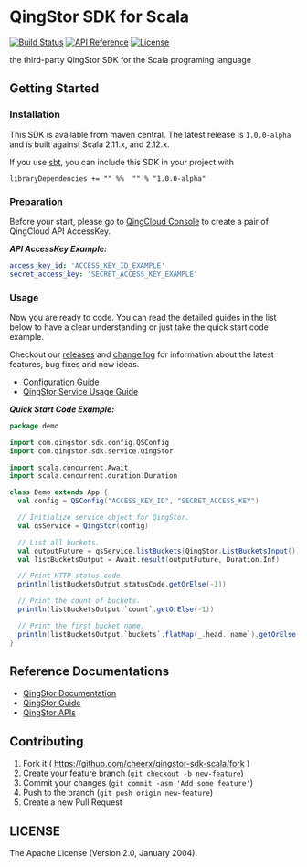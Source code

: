 # QingStor SDK for Scala

[![Build Status](https://travis-ci.org/cheerx/qingstor-sdk-scala.svg?branch=master)](https://travis-ci.org/cheerx/qingstor-sdk-scala)
[![API Reference](http://img.shields.io/badge/api-reference-green.svg)](http://docs.qingcloud.com/qingstor/)
[![License](http://img.shields.io/badge/license-apache%20v2-blue.svg)](https://github.com/yunify/qingstor-sdk-go/blob/master/LICENSE)

the third-party QingStor SDK for the Scala programing language

## Getting Started

### Installation

This SDK is available from maven central. The latest release is `1.0.0-alpha` 
and is built against Scala 2.11.x, and 2.12.x.

If you use [sbt](http://www.scala-sbt.org/index.html), you can include this 
SDK in your project with

```sbtshell
libraryDependencies += "" %%  "" % "1.0.0-alpha"
```

### Preparation

Before your start, please go to [QingCloud Console](https://console.qingcloud.com/access_keys/) 
to create a pair of QingCloud API AccessKey.

___API AccessKey Example:___

```yaml
access_key_id: 'ACCESS_KEY_ID_EXAMPLE'
secret_access_key: 'SECRET_ACCESS_KEY_EXAMPLE'
```

### Usage

Now you are ready to code. You can read the detailed guides in the list below to 
have a clear understanding or just take the quick start code example.

Checkout our [releases](https://github.com/cheerx/qingstor-sdk-scala/releases) and 
[change log](https://github.com/cheerx/qingstor-sdk-scala/blob/master/CHANGELOG.md) 
for information about the latest features, bug fixes and new ideas.

- [Configuration Guide](docs/configuration.md)
- [QingStor Service Usage Guide](docs/qingstor_service_usage.md)

___Quick Start Code Example:___
```scala
package demo

import com.qingstor.sdk.config.QSConfig
import com.qingstor.sdk.service.QingStor

import scala.concurrent.Await
import scala.concurrent.duration.Duration

class Demo extends App {
  val config = QSConfig("ACCESS_KEY_ID", "SECRET_ACCESS_KEY")

  // Initialize service object for QingStor.
  val qsService = QingStor(config)

  // List all buckets.
  val outputFuture = qsService.listBuckets(QingStor.ListBucketsInput())
  val listBucketsOutput = Await.result(outputFuture, Duration.Inf)

  // Print HTTP status code.
  println(listBucketsOutput.statusCode.getOrElse(-1))

  // Print the count of buckets.
  println(listBucketsOutput.`count`.getOrElse(-1))

  // Print the first bucket name.
  println(listBucketsOutput.`buckets`.flatMap(_.head.`name`).getOrElse("No buckets"))
}
```

## Reference Documentations

- [QingStor Documentation](https://docs.qingcloud.com/qingstor/index.html)
- [QingStor Guide](https://docs.qingcloud.com/qingstor/guide/index.html)
- [QingStor APIs](https://docs.qingcloud.com/qingstor/api/index.html)

## Contributing

1. Fork it ( https://github.com/cheerx/qingstor-sdk-scala/fork )
2. Create your feature branch (`git checkout -b new-feature`)
3. Commit your changes (`git commit -asm 'Add some feature'`)
4. Push to the branch (`git push origin new-feature`)
5. Create a new Pull Request

## LICENSE

The Apache License (Version 2.0, January 2004).